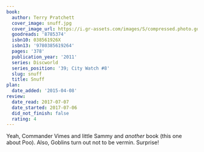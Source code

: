 ```yaml
---
book:
  author: Terry Pratchett
  cover_image: snuff.jpg
  cover_image_url: https://i.gr-assets.com/images/S/compressed.photo.goodreads.com/books/1302694636l/8785374._SX98_.jpg
  goodreads: '8785374'
  isbn10: 038561926X
  isbn13: '9780385619264'
  pages: '378'
  publication_year: '2011'
  series: Discworld
  series_position: '39; City Watch #8'
  slug: snuff
  title: Snuff
plan:
  date_added: '2015-04-08'
review:
  date_read: 2017-07-07
  date_started: 2017-07-06
  did_not_finish: false
  rating: 4
---
```


Yeah, Commander Vimes and little Sammy and *another* book (this one about Poo). Also, Goblins turn out not to be vermin. Surprise!

